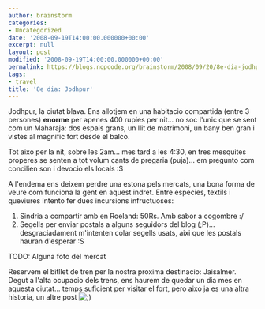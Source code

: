 ```yaml
---
author: brainstorm
categories:
- Uncategorized
date: '2008-09-19T14:00:00.000000+00:00'
excerpt: null
layout: post
modified: '2008-09-19T14:00:00.000000+00:00'
permalink: https://blogs.nopcode.org/brainstorm/2008/09/20/8e-dia-jodhpur/
tags:
- travel
title: '8e dia: Jodhpur'
---
```


Jodhpur, la ciutat blava. Ens allotjem en una habitacio compartida (entre 3 persones) **enorme** per apenes 400 rupies per nit... no soc l'unic que se sent com un Maharaja: dos espais grans, un llit de matrimoni, un bany ben gran i vistes al magnific fort desde el balco.

Tot aixo per la nit, sobre les 2am... mes tard a les 4:30, en tres mesquites properes se senten a tot volum cants de pregaria (puja)... em pregunto com concilien son i devocio els locals :S

<!--more-->

A l'endema ens deixem perdre una estona pels mercats, una bona forma de veure com funciona la gent en aquest indret. Entre especies, textils i queviures intento fer dues incursions infructuoses:

1.  Sindria a compartir amb en Roeland: 50Rs. Amb sabor a cogombre :/
2.  Segells per enviar postals a alguns seguidors del blog (;P)... desgraciadament m'intenten colar segells usats, aixi que les postals hauran d'esperar :S

TODO: Alguna foto del mercat

Reservem el bitllet de tren per la nostra proxima destinacio: Jaisalmer. Degut a l'alta ocupacio dels trens, ens haurem de quedar un dia mes en aquesta ciutat... temps suficient per visitar el fort, pero aixo ja es una altra historia, un altre post <img src="http://blogs.nopcode.org/brainstorm/wp-includes/images/smilies/icon_wink.gif" alt=";)" class="wp-smiley" />